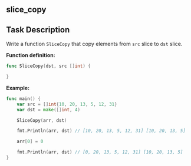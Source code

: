 ## slice_copy

## Task Description

Write a function `SliceCopy` that copy elements from `src` slice to `dst` slice.

**Function definition:**

```go
func SliceCopy(dst, src []int) {

}
```

**Example:**

```go
func main() {
    var src = []int{10, 20, 13, 5, 12, 31}
    var dst = make([]int, 4)

    SliceCopy(arr, dst)

    fmt.Println(arr, dst) // [10, 20, 13, 5, 12, 31] [10, 20, 13, 5]

    arr[0] = 0

    fmt.Println(arr, dst) // [0, 20, 13, 5, 12, 31] [10, 20, 13, 5]
}
```
